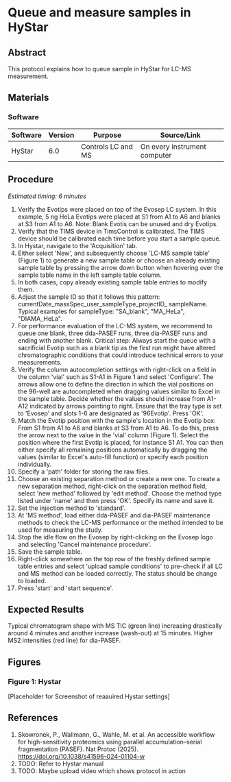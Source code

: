 # Queue and measure samples in HyStar


## Abstract
This protocol explains how to queue sample in HyStar for LC-MS measurement.


## Materials

### Software
| Software | Version | Purpose | Source/Link |
|----------|---------|---------|------------|
| HyStar | 6.0 | Controls LC and MS | On every instrument computer |


## Procedure
*Estimated timing: 6 minutes*

1. Verify the Evotips were placed on top of the Evosep LC system. In this example, 5 ng HeLa Evotips were placed at S1 from A1 to A6 and blanks at S3 from A1 to A6.
    Note: Blank Evotis can be unused and dry Evotips.
2. Verify that the TIMS device in TimsControl is calibrated. The TIMS device should be calibrated each time before you start a sample queue.
3. In Hystar, navigate to the 'Acquisition' tab.
4. Either select 'New', and subsequently choose 'LC-MS sample table' (Figure 1) to generate a new sample table or choose an already existing sample table by pressing the arrow down button when hovering over the sample table name in the left sample table column.
5. In both cases, copy already existing sample table entries to modify them.
6. Adjust the sample ID so that it follows this pattern: currentDate_massSpec_user_sampleType_projectID_ sampleName. Typical examples for sampleType: "SA_blank", "MA_HeLa", "DIAMA_HeLa".
7. For performance evaluation of the LC-MS system, we recommend to queue one blank, three dda-PASEF runs, three dia-PASEF runs and ending with another blank.
    Critical step: Always start the queue with a sacrificial Evotip such as a blank tip as the first run might have altered chromatographic conditions that could introduce technical errors to your measurements.
8. Verify the column autocompletion settings with right-click on a field in the column 'vial' such as S1-A1 in Figure 1 and select 'Configure'. The arrows allow one to define the direction in which the vial positions on the 96-well are autocompleted when dragging values similar to Excel in the sample table. Decide whether the values should increase from A1-A12 indicated by arrows pointing to right. Ensure that the tray type is set to 'Evosep' and slots 1-6 are designated as '96Evotip'. Press 'OK'.
9. Match the Evotip position with the sample's location in the Evotip box: From S1 from A1 to A6 and blanks at S3 from A1 to A6. To do this, press the arrow next to the value in the 'vial' column (Figure 1). Select the position where the first Evotip is placed, for instance S1 A1. You can then either specify all remaining positions automatically by dragging the values (similar to Excel's auto-fill function) or specify each position individually.
10. Specify a 'path' folder for storing the raw files.
11. Choose an existing separation method or create a new one. To create a new separation method, right-click on the separation method field, select 'new method' followed by 'edit method'. Choose the method type listed under 'name' and then press 'OK'. Specify its name and save it.
12. Set the injection method to 'standard'.
13. At 'MS method', load either dda-PASEF and dia-PASEF maintenance methods to check the LC-MS performance or the method intended to be used for measuring the study.
14. Stop the idle flow on the Evosep by right-clicking on the Evosep logo and selecting 'Cancel maintenance procedure'.
15. Save the sample table.
16. Right-click somewhere on the top row of the freshly defined sample table entries and select 'upload sample conditions' to pre-check if all LC and MS method can be loaded correctly. The status should be change to loaded.
17. Press 'start' and 'start sequence'.


## Expected Results
Typical chromatogram shape with MS TIC (green line) increasing drastically around 4 minutes and another increase (wash-out) at 15 minutes. Higher MS2 intensities (red line) for dia-PASEF.


## Figures
### Figure 1: Hystar
[Placeholder for Screenshot of reaauired Hystar settings]


## References
1. Skowronek, P., Wallmann, G., Wahle, M. et al. An accessible workflow for high-sensitivity proteomics using parallel accumulation–serial fragmentation (PASEF). Nat Protoc (2025). https://doi.org/10.1038/s41596-024-01104-w
2. TODO: Refer to Hystar manual
3. TODO: Maybe upload video which shows protocol in action
